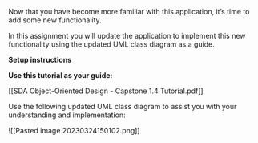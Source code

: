Now that you have become more familiar with this application, it’s time to add some new functionality.

In this assignment you will update the application to implement this new functionality using the updated UML class diagram as a guide. 

**Setup instructions**

**Use this tutorial as your guide:**

[[SDA Object-Oriented Design - Capstone 1.4 Tutorial.pdf]]

Use the following updated UML class diagram to assist you with your understanding and implementation:

![[Pasted image 20230324150102.png]]

